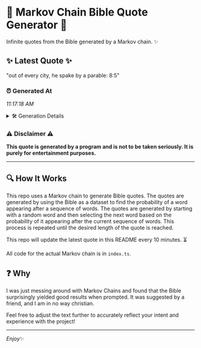 # 📖 Markov Chain Bible Quote Generator 📖

Infinite quotes from the Bible generated by a Markov chain. ✨

## ✨ Latest Quote ✨
"out of every city, he spake by a parable: 8:5"

### ⏰ Generated At
*11:17:18 AM*

<details>
    <summary>🛠️ Generation Details</summary>
    <p>
        <strong>🌱 Seed:</strong> out<br>
        <strong>🔄 Iterations:</strong> 9<br>
        <strong>📜 Context History:</strong><br>[ out ]: of<br>[ out, of ]: every<br>[ out, of, every ]: city,<br>[ out, of, every, city, ]: he<br>[ out, of, every, city,, he ]: spake<br>[ out, of, every, city,, he, spake ]: by<br>[ of, every, city,, he, spake, by ]: a<br>[ every, city,, he, spake, by, a ]: parable:<br>[ city,, he, spake, by, a, parable: ]: 8:5<br>
    </p>
</details>

### ⚠️ Disclaimer ⚠️
**This quote is generated by a program and is not to be taken seriously. It is purely for entertainment purposes.**

---

## 🔍 How It Works

This repo uses a Markov chain to generate Bible quotes. The quotes are generated by using the Bible as a dataset to find the probability of a word appearing after a sequence of words. The quotes are generated by starting with a random word and then selecting the next word based on the probability of it appearing after the current sequence of words. This process is repeated until the desired length of the quote is reached.

This repo will update the latest quote in this README every 10 minutes. ⏳

All code for the actual Markov chain is in `index.ts`.

## ❓ Why

I was just messing around with Markov Chains and found that the Bible surprisingly yielded good results when prompted. 
It was suggested by a friend, and I am in no way christian.

Feel free to adjust the text further to accurately reflect your intent and experience with the project!

---

*Enjoy*✨
